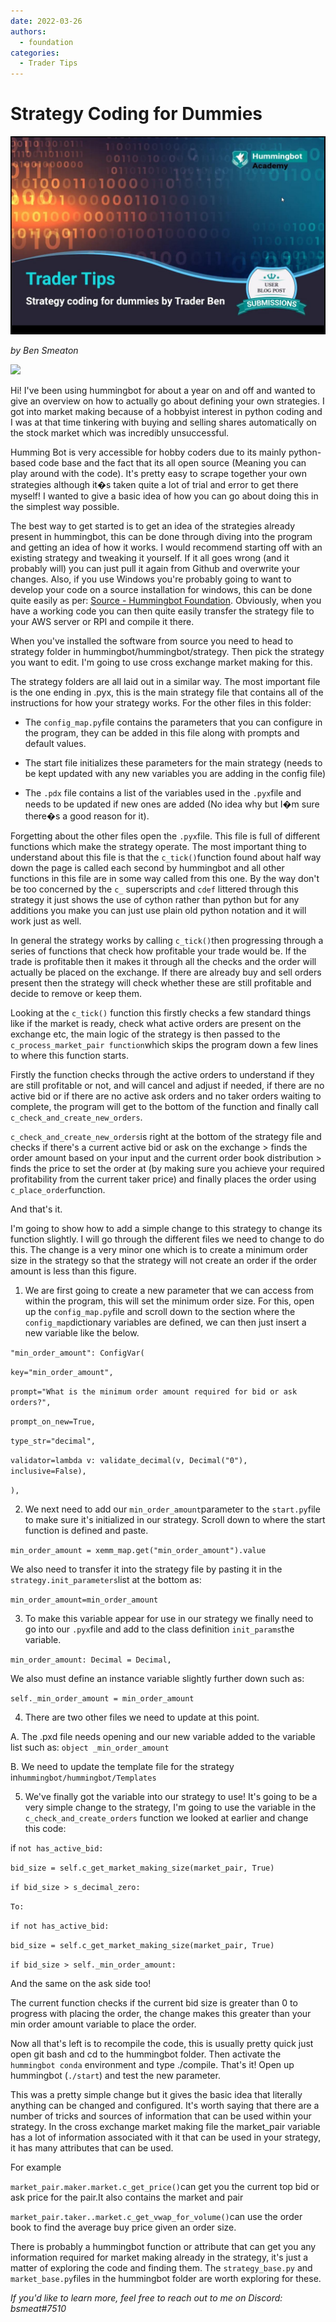 ```yaml
---
date: 2022-03-26
authors:
  - foundation
categories:
  - Trader Tips
---
```


# Strategy Coding for Dummies

![cover](image_2.jpg)

*by Ben Smeaton*

![](https://blog.hummingbot.org/content/images/2022/09/makeameme.webp)

Hi! I've been using hummingbot for about a year on and off and wanted to give an overview on how to actually go about defining your own strategies. I got into market making because of a hobbyist interest in python coding and I was at that time tinkering with buying and selling shares automatically on the stock market which was incredibly unsuccessful.

Humming Bot is very accessible for hobby coders due to its mainly python-based code base and the fact that its all open source (Meaning you can play around with the code). It's pretty easy to scrape together your own strategies although it�s taken quite a lot of trial and error to get there myself! I wanted to give a basic idea of how you can go about doing this in the simplest way possible.

<!-- more -->

The best way to get started is to get an idea of the strategies already present in hummingbot, this can be done through diving into the program and getting an idea of how it works. I would recommend starting off with an existing strategy and tweaking it yourself. If it all goes wrong (and it probably will) you can just pull it again from Github and overwrite your changes. Also, if you use Windows you're probably going to want to develop your code on a source installation for windows, this can be done quite easily as per: [Source - Hummingbot Foundation](/installation/source/index.md). Obviously, when you have a working code you can then quite easily transfer the strategy file to your AWS server or RPI and compile it there.

When you've installed the software from source you need to head to strategy folder in hummingbot/hummingbot/strategy. Then pick the strategy you want to edit. I'm going to use cross exchange market making for this.


The strategy folders are all laid out in a similar way. The most important file is the one ending in .pyx, this is the main strategy file that contains all of the instructions for how your strategy works. For the other files in this folder:

- The `config_map.py`file contains the parameters that you can configure in the program, they can be added in this file along with prompts and default values.

- The start file initializes these parameters for the main strategy (needs to be kept updated with any new variables you are adding in the config file)

- The `.pdx` file contains a list of the variables used in the `.pyx`file and needs to be updated if new ones are added (No idea why but I�m sure there�s a good reason for it).

Forgetting about the other files open the `.pyx`file. This file is full of different functions which make the strategy operate. The most important thing to understand about this file is that the `c_tick()`function found about half way down the page is called each second by hummingbot and all other functions in this file are in some way called from this one. By the way don't be too concerned by the `c_` superscripts and `cdef` littered through this strategy it just shows the use of cython rather than python but for any additions you make you can just use plain old python notation and it will work just as well.

In general the strategy works by calling `c_tick()`then progressing through a series of functions that check how profitable your trade would be. If the trade is profitable then it makes it through all the checks and the order will actually be placed on the exchange. If there are already buy and sell orders present then the strategy will check whether these are still profitable and decide to remove or keep them.

Looking at the `c_tick()` function this firstly checks a few standard things like if the market is ready, check what active orders are present on the exchange etc, the main logic of the strategy is then passed to the `c_process_market_pair function`which skips the program down a few lines to where this function starts.

Firstly the function checks through the active orders to understand if they are still profitable or not, and will cancel and adjust if needed, if there are no active bid or if there are no active ask orders and no taker orders waiting to complete, the program will get to the bottom of the function and finally call `c_check_and_create_new_orders`.

`c_check_and_create_new_orders`is right at the bottom of the strategy file and checks if there's a current active bid or ask on the exchange > finds the order amount based on your input and the current order book distribution > finds the price to set the order at (by making sure you achieve your required profitability from the current taker price) and finally places the order using `c_place_order`function.

And that's it.

I'm going to show how to add a simple change to this strategy to change its function slightly. I will go through the different files we need to change to do this. The change is a very minor one which is to create a minimum order size in the strategy so that the strategy will not create an order if the order amount is less than this figure.

1. We are first going to create a new parameter that we can access from within the program, this will set the minimum order size. For this, open up the `config_map.py`file and scroll down to the section where the `config_map`dictionary variables are defined, we can then just insert a new variable like the below.

`"min_order_amount": ConfigVar(`

`key="min_order_amount",`

`prompt="What is the minimum order amount required for bid or ask orders?",`

`prompt_on_new=True,`

`type_str="decimal",`

`validator=lambda v: validate_decimal(v, Decimal("0"), inclusive=False),`

`),`

2. We next need to add our `min_order_amount`parameter to the `start.py`file to make sure it's initialized in our strategy. Scroll down to where the start function is defined and paste.

`min_order_amount = xemm_map.get("min_order_amount").value`

We also need to transfer it into the strategy file by pasting it in the `strategy.init_parameters`list at the bottom as:

`min_order_amount=min_order_amount`

3. To make this variable appear for use in our strategy we finally need to go into our `.pyx`file and add to the class definition `init_params`the variable.

`min_order_amount: Decimal = Decimal,`

We also must define an instance variable slightly further down such as:

`self._min_order_amount = min_order_amount`

4. There are two other files we need to update at this point.

A. The .pxd file needs opening and our new variable added to the variable list such as: `object _min_order_amount`

B. We need to update the template file for the strategy in`hummingbot/hummingbot/Templates`

5. We've finally got the variable into our strategy to use! It's going to be a very simple change to the strategy, I'm going to use the variable in the `c_check_and_create_orders` function we looked at earlier and change this code:

if `not has_active_bid:`

`bid_size = self.c_get_market_making_size(market_pair, True)`

`if bid_size > s_decimal_zero:`

`To:`

`if not has_active_bid:`

`bid_size = self.c_get_market_making_size(market_pair, True)`

`if bid_size > self._min_order_amount:`

And the same on the ask side too!

The current function checks if the current bid size is greater than 0 to progress with placing the order, the change makes this greater than your min order amount variable to place the order.

Now all that's left is to recompile the code, this is usually pretty quick just open git bash and cd to the hummingbot folder. Then activate the `hummingbot conda` environment and type ./compile. That's it! Open up hummingbot (`./start`) and test the new parameter.

This was a pretty simple change but it gives the basic idea that literally anything can be changed and configured. It's worth saying that there are a number of tricks and sources of information that can be used within your strategy. In the cross exchange market making file the market\_pair variable has a lot of information associated with it that can be used in your strategy, it has many attributes that can be used.

For example

`market_pair.maker.market.c_get_price()`can get you the current top bid or ask price for the pair.It also contains the market and pair

`market_pair.taker..market.c_get_vwap_for_volume()`can use the order book to find the average buy price given an order size.

There is probably a hummingbot function or attribute that can get you any information required for market making already in the strategy, it's just a matter of exploring the code and finding them. The `strategy_base.py` and `market_base.py`files in the hummingbot folder are worth exploring for these.

*If you'd like to learn more, feel free to reach out to me on Discord: bsmeat#7510*


